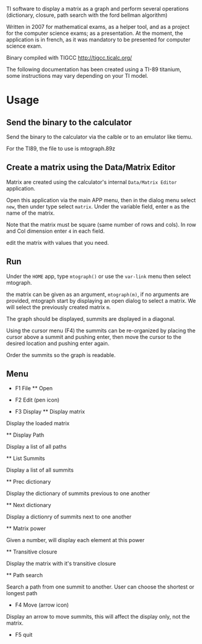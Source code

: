 TI software to display a matrix as a graph and perform several operations (dictionary, closure, path search with the ford bellman algorithm)


Written in 2007 for mathematical exams, as a helper tool, and as a project for the computer science exams; as a presentation. At the moment, the application is in french, as it was mandatory to be presented for computer science exam.

Binary compiled with TIGCC http://tigcc.ticalc.org/

The following documentation has been created using a TI-89 titanium, some instructions may vary depending on your TI model.

# Usage

## Send the binary to the calculator

Send the binary to the calculator via the calble or to an emulator like tiemu.

For the TI89, the file to use is mtograph.89z

## Create a matrix using the Data/Matrix Editor

Matrix are created using the calculator's internal `Data/Matrix Editor` application.

Open this application via the main APP menu, then in the dialog menu select `new`, then under type select `matrix`. Under the variable field, enter `m` as the name of the matrix.

Note that the matrix must be square (same number of rows and cols). In row and Col dimension enter `4` in each field.

edit the matrix with values that you need.

## Run

Under the `HOME` app, type `mtograph()` or use the `var-link` menu then select mtograph.

the matrix can be given as an argument, `mtograph(m)`, if no arguments are provided, mtograph start by displaying an open dialog to select a matrix. We will select the previously created matrix `m`.

The graph should be displayed, summits are dsplayed in a diagonal.

Using the cursor menu (F4) the summits can be re-organized by placing the cursor above a summit and pushing enter, then move the cursor to the desired location and pushing enter again.

Order the summits so the graph is readable.

## Menu

* F1 File
** Open

* F2 Edit (pen icon)

* F3 Display
** Display matrix

Display the loaded matrix

** Display Path

Display a list of all paths

** List Summits

Display a list of all summits

** Prec dictionary

Display the dictionary of summits previous to one another

** Next dictionary

Display a dictionry of summits next to one another

** Matrix power

Given a number, will display each element at this power

** Transitive closure

Display the matrix with it's transitive closure

** Path search

Search a path from one summit to another.
User can choose the shortest or longest path

* F4 Move (arrow icon)

Display an arrow to move summits, this will affect the display only, not the matrix.

* F5 quit
